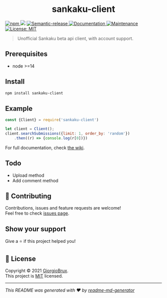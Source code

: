 <h1 align="center">sankaku-client</h1>
<p>
  <a href="https://www.npmjs.com/package/sankaku-client" target="_blank">
    <img alt="npm" src="https://img.shields.io/npm/v/sankaku-client" />
  </a> 
  <img src="https://img.shields.io/badge/node-%3E%3D14-blue.svg" />
  <a href="https://semver.org/lang/it/" target="_blank">
    <img alt="Semantic-release" src="https://img.shields.io/badge/%20%20%F0%9F%93%A6%F0%9F%9A%80-semantic--release-e10079.svg" />
  </a>  
  <a href="https://github.com/GiorgioBrux/sankaku-client/wiki" target="_blank">
    <img alt="Documentation" src="https://img.shields.io/badge/documentation-yes-brightgreen.svg" />
  </a>
  <a href="https://github.com/GiorgioBrux/sankaku-client/graphs/commit-activity" target="_blank">
    <img alt="Maintenance" src="https://img.shields.io/badge/Maintained%3F-yes-green.svg" />
  </a>
  <a href="https://github.com/GiorgioBrux/sankaku-client/blob/master/LICENSE" target="_blank">
    <img alt="License: MIT" src="https://img.shields.io/github/license/GiorgioBrux/sankaku-client" />
  </a>
</p>

> Unofficial Sankaku beta api client, with account support.

## Prerequisites

- node >=14

## Install

```sh
npm install sankaku-client
```

## Example

```js
const {Client} = require('sankaku-client')

let client = Client();
client.searchSubmissions({limit: 1, order_by: 'random'})
    .then((r) => {console.log(r[0])})
```    
For full documentation, check [the wiki](https://github.com/GiorgioBrux/sankaku-client/wiki).

## Todo
- Upload method
- Add comment method

## 🤝 Contributing

Contributions, issues and feature requests are welcome!<br />Feel free to check [issues page](https://github.com/GiorgioBrux/sankaku-client/issues).

## Show your support

Give a ⭐️ if this project helped you!

## 📝 License

Copyright © 2021 [GiorgioBrux](https://github.com/GiorgioBrux).<br />
This project is [MIT](https://github.com/GiorgioBrux/sankaku-client/blob/master/LICENSE) licensed.

***
_This README was generated with ❤️ by [readme-md-generator](https://github.com/kefranabg/readme-md-generator)_
